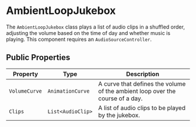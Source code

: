 # AmbientLoopJukebox

The `AmbientLoopJukebox` class plays a list of audio clips in a shuffled order, adjusting the volume based on the time of day and whether music is playing. This component requires an `AudioSourceController`.

## Public Properties

| Property      | Type                | Description                                                                 |
| ------------- | ------------------- | --------------------------------------------------------------------------- |
| `VolumeCurve` | `AnimationCurve`    | A curve that defines the volume of the ambient loop over the course of a day. |
| `Clips`       | `List<AudioClip>`   | A list of audio clips to be played by the jukebox.                          |
